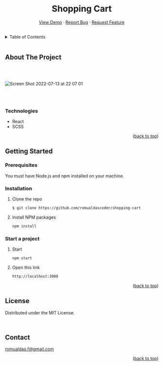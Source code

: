 <br />
<div align="center">
  <h1 align="center">Shopping Cart</h1>

  <p align="center">
    <a href="https://shopping-demo-cart.netlify.app">View Demo</a>
    ·
    <a href="https://github.com/romualdascoder/shopping-cart/issues">Report Bug</a>
    ·
    <a href="https://github.com/romualdascoder/shopping-cart/issues">Request Feature</a>
  </p>
</div>

<br/>

<details>
  <summary>Table of Contents</summary>
  <ol>
    <li>
      <ul>
        <a href="#technologies">Technologies</a>
      </ul>
    </li>
    <li>
      <a href="#getting-started">Getting Started</a>
      <ul>
        <li><a href="#prerequisites">Prerequisites</a></li>
        <li><a href="#installation">Installation</a></li>
        <li><a href="#start-a-project">Start a project</a></li>
      </ul>
    </li>
    <li><a href="#license">License</a></li>
    <li><a href="#contact">Contact</a></li>
  </ol>
</details>

<br/>

## About The Project

<br/>
<br/>

![Screen Shot 2022-07-13 at 22 07 01](https://user-images.githubusercontent.com/72582679/150696143-23a95087-07a7-4a38-8405-2f18e3241dd1.png)

<br/>
<br/>

### Technologies

- React
- SCSS

<p align="right">(<a href="#top">back to top</a>)</p>

## Getting Started

### Prerequisites

You must have Node.js and npm installed on your machine.

### Installation

1. Clone the repo

   ```sh
   $ git clone https://github.com/romualdascoder/shopping-cart
   ```

2. Install NPM packages

   ```sh
   npm install
   ```

### Start a project

1. Start

   ```sh
   npm start
   ```

2. Open this link

   ```sh
   http://localhost:3000
   ```

   <p align="right">(<a href="#top">back to top</a>)</p>

## License

Distributed under the MIT License.

<br/>

## Contact

romualdas.f@gmail.com

<p align="right">(<a href="#top">back to top</a>)</p>
